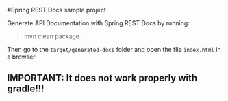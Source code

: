 #Spring REST Docs sample project

Generate API Documentation with Spring REST Docs by running:

> mvn clean package

Then go to the `target/generated-docs` folder and open the file `index.html` in a browser. 


## IMPORTANT: It does not work properly with gradle!!!

